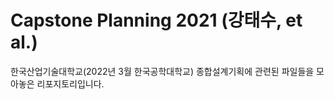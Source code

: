 # Capstone Planning 2021 (강태수, et al.)

한국산업기술대학교(2022년 3월 한국공학대학교) 종합설계기획에 관련된 파일들을 모아놓은 리포지토리입니다.
